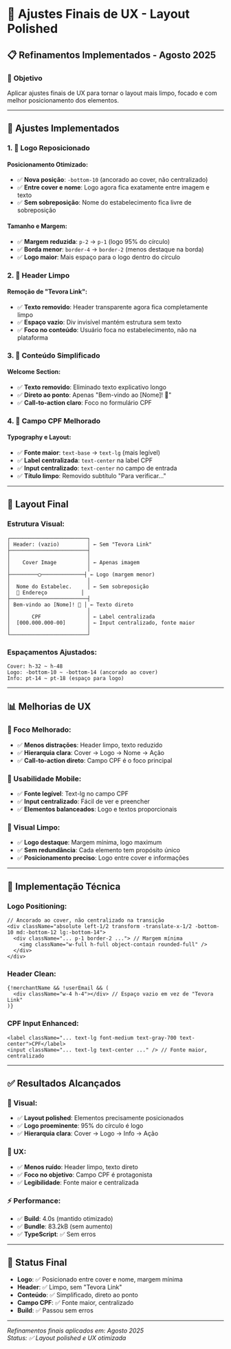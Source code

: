 # 🎯 Ajustes Finais de UX - Layout Polished

## 📋 Refinamentos Implementados - Agosto 2025

### 🎯 **Objetivo**
Aplicar ajustes finais de UX para tornar o layout mais limpo, focado e com melhor posicionamento dos elementos.

---

## 🔧 **Ajustes Implementados**

### **1. 🎪 Logo Reposicionado**

#### **Posicionamento Otimizado:**
- ✅ **Nova posição**: `-bottom-10` (ancorado ao cover, não centralizado)
- ✅ **Entre cover e nome**: Logo agora fica exatamente entre imagem e texto
- ✅ **Sem sobreposição**: Nome do estabelecimento fica livre de sobreposição

#### **Tamanho e Margem:**
- ✅ **Margem reduzida**: `p-2` → `p-1` (logo 95% do círculo)
- ✅ **Borda menor**: `border-4` → `border-2` (menos destaque na borda)
- ✅ **Logo maior**: Mais espaço para o logo dentro do círculo

### **2. 🧹 Header Limpo**

#### **Remoção de "Tevora Link":**
- ✅ **Texto removido**: Header transparente agora fica completamente limpo
- ✅ **Espaço vazio**: Div invisível mantém estrutura sem texto
- ✅ **Foco no conteúdo**: Usuário foca no estabelecimento, não na plataforma

### **3. 📝 Conteúdo Simplificado**

#### **Welcome Section:**
- ✅ **Texto removido**: Eliminado texto explicativo longo
- ✅ **Direto ao ponto**: Apenas "Bem-vindo ao [Nome]! 👋"
- ✅ **Call-to-action claro**: Foco no formulário CPF

### **4. 📱 Campo CPF Melhorado**

#### **Typography e Layout:**
- ✅ **Fonte maior**: `text-base` → `text-lg` (mais legível)
- ✅ **Label centralizada**: `text-center` na label CPF
- ✅ **Input centralizado**: `text-center` no campo de entrada
- ✅ **Título limpo**: Removido subtítulo "Para verificar..."

---

## 🎨 **Layout Final**

### **Estrutura Visual:**
```
┌─────────────────────────┐
│ Header: (vazio)         │ ← Sem "Tevora Link"
├─────────────────────────┤
│                         │
│    Cover Image          │ ← Apenas imagem
│                         │
├─────────◯──────────────┤ ← Logo (margem menor)
│                         │
│  Nome do Estabelec.     │ ← Sem sobreposição
│  📍 Endereço           │
├─────────────────────────┤
│ Bem-vindo ao [Nome]! 👋 │ ← Texto direto
│                         │
│       CPF               │ ← Label centralizada
│  [000.000.000-00]       │ ← Input centralizado, fonte maior
│                         │
└─────────────────────────┘
```

### **Espaçamentos Ajustados:**
```
Cover: h-32 ~ h-48
Logo: -bottom-10 ~ -bottom-14 (ancorado ao cover)
Info: pt-14 ~ pt-18 (espaço para logo)
```

---

## 📊 **Melhorias de UX**

### **🎯 Foco Melhorado:**
- ✅ **Menos distrações**: Header limpo, texto reduzido
- ✅ **Hierarquia clara**: Cover → Logo → Nome → Ação
- ✅ **Call-to-action direto**: Campo CPF é o foco principal

### **📱 Usabilidade Mobile:**
- ✅ **Fonte legível**: Text-lg no campo CPF
- ✅ **Input centralizado**: Fácil de ver e preencher
- ✅ **Elementos balanceados**: Logo e textos proporcionais

### **🎨 Visual Limpo:**
- ✅ **Logo destaque**: Margem mínima, logo maximum
- ✅ **Sem redundância**: Cada elemento tem propósito único
- ✅ **Posicionamento preciso**: Logo entre cover e informações

---

## 🔧 **Implementação Técnica**

### **Logo Positioning:**
```tsx
// Ancorado ao cover, não centralizado na transição
<div className="absolute left-1/2 transform -translate-x-1/2 -bottom-10 md:-bottom-12 lg:-bottom-14">
  <div className="... p-1 border-2 ..."> // Margem mínima
    <img className="w-full h-full object-contain rounded-full" />
  </div>
</div>
```

### **Header Clean:**
```tsx
{!merchantName && !userEmail && (
  <div className="w-4 h-4"></div> // Espaço vazio em vez de "Tevora Link"
)}
```

### **CPF Input Enhanced:**
```tsx
<label className="... text-lg font-medium text-gray-700 text-center">CPF</label>
<input className="... text-lg text-center ..." /> // Fonte maior, centralizado
```

---

## ✅ **Resultados Alcançados**

### **🎨 Visual:**
- ✅ **Layout polished**: Elementos precisamente posicionados
- ✅ **Logo proeminente**: 95% do círculo é logo
- ✅ **Hierarquia clara**: Cover → Logo → Info → Ação

### **📱 UX:**
- ✅ **Menos ruído**: Header limpo, texto direto
- ✅ **Foco no objetivo**: Campo CPF é protagonista
- ✅ **Legibilidade**: Fonte maior e centralizada

### **⚡ Performance:**
- ✅ **Build**: 4.0s (mantido otimizado)
- ✅ **Bundle**: 83.2kB (sem aumento)
- ✅ **TypeScript**: ✅ Sem erros

---

## 🚀 **Status Final**
- **Logo**: ✅ Posicionado entre cover e nome, margem mínima
- **Header**: ✅ Limpo, sem "Tevora Link"
- **Conteúdo**: ✅ Simplificado, direto ao ponto
- **Campo CPF**: ✅ Fonte maior, centralizado
- **Build**: ✅ Passou sem erros

---

*Refinamentos finais aplicados em: Agosto 2025*  
*Status: ✅ Layout polished e UX otimizada*
